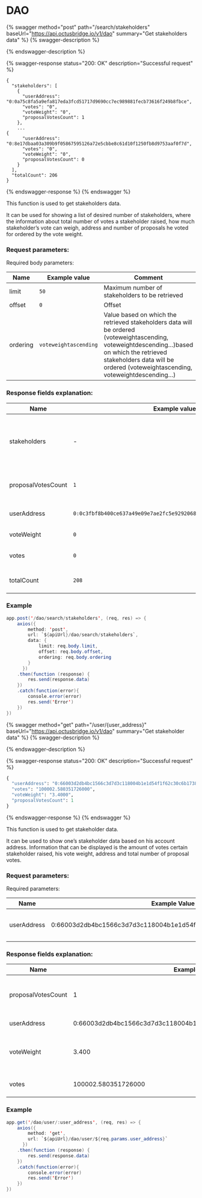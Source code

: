 # DAO

{% swagger method="post" path="/search/stakeholders" baseUrl="https://api.octusbridge.io/v1/dao" summary="Get stakeholders data" %}
{% swagger-description %}

{% endswagger-description %}

{% swagger-response status="200: OK" description="Successful request" %}
```
{
  "stakeholders": [
    {
      "userAddress": "0:0a75c8fa5a9efa817eda3fcd51717d9690cc7ec989881fecb73616f249b8fbce",
      "votes": "0",
      "voteWeight": "0",
      "proposalVotesCount": 1
    },
    ...
{
      "userAddress": "0:8e17dbaa03a309b9f05867595126a72e5cbbe8c61d10f1250fb8d9753aaf0f7d",
      "votes": "0",
      "voteWeight": "0",
      "proposalVotesCount": 0
    }
  ],
  "totalCount": 206
}
```
{% endswagger-response %}
{% endswagger %}

This function is used to get stakeholders data.

It can be used for showing a list of desired number of stakeholders, where the information about total number of votes a stakeholder raised, how much stakeholder’s vote can weigh, address and number of proposals he voted for ordered by the vote weight.

### Request parameters:

Required body parameters:

| Name     | Example value         | Comment                                                                                                                                                                                                                      |
| -------- | --------------------- | ---------------------------------------------------------------------------------------------------------------------------------------------------------------------------------------------------------------------------- |
| limit    | `50`                  | Maximum number of stakeholders to be retrieved                                                                                                                                                                               |
| offset   | `0`                   | Offset                                                                                                                                                                                                                       |
| ordering | `voteweightascending` | Value based on which the retrieved stakeholders data will be ordered (voteweightascending, voteweightdescending…)based on which the retrieved stakeholders data will be ordered (voteweightascending, voteweightdescending…) |

### Response fields explanation:



| Name               | Example value                                                        | Comment                                                          |
| ------------------ | -------------------------------------------------------------------- | ---------------------------------------------------------------- |
| stakeholders       | -                                                                    | List of stakeholders data determined by the limit body parameter |
| proposalVotesCount | `1`                                                                  | Amount of proposals stakeholder raised a vote                    |
| userAddress        | `0:0c3fbf8b400ce637a49e09e7ae2fc5e92920680b1d10f4cd6956c7aebde93903` | Address of the stakeholder                                       |
| voteWeight         | `0`                                                                  | Amount per vote                                                  |
| votes              | `0`                                                                  | Total amount of votes raised                                     |
| totalCount         | `208`                                                                | Total number of stakeholders                                     |

### Example

```java
app.post('/dao/search/stakeholders', (req, res) => {
    axios({
        method: 'post',
        url: `${apiUrl}/dao/search/stakeholders`,
        data: {
            limit: req.body.limit,
            offset: req.body.offset,
            ordering: req.body.ordering
        }
      })
    .then(function (response) {
        res.send(response.data)
    })
    .catch(function(error){
        console.error(error)
        res.send('Error')
    })
})

```

{% swagger method="get" path="/user/{user_address}" baseUrl="https://api.octusbridge.io/v1/dao" summary="Get stakeholder data" %}
{% swagger-description %}

{% endswagger-description %}

{% swagger-response status="200: OK" description="Successful request" %}
```python
{
  "userAddress": "0:66003d2db4bc1566c3d7d3c118004b1e1d54f1f62c30c6b173845db3aa459f07",
  "votes": "100002.580351726000",
  "voteWeight": "3.4000",
  "proposalVotesCount": 1
}
```
{% endswagger-response %}
{% endswagger %}

This function is used to get stakeholder data.

It can be used to show one’s stakeholder data based on his account address. Information that can be displayed is the amount of votes certain stakeholder raised, his vote weight, address and total number of proposal votes.

### Request parameters:

Required parameters:

| Name        | Example Value                                                      | Comment                       |
| ----------- | ------------------------------------------------------------------ | ----------------------------- |
| userAddress | 0:66003d2db4bc1566c3d7d3c118004b1e1d54f1f62c30c6b173845db3aa459f07 | Address of particular account |

### Response fields explanation:



| Name               | Example value                                                      | Comment                                        |
| ------------------ | ------------------------------------------------------------------ | ---------------------------------------------- |
| proposalVotesCount | 1                                                                  | Amount of proposals stakeholder raised a vote  |
| userAddress        | 0:66003d2db4bc1566c3d7d3c118004b1e1d54f1f62c30c6b173845db3aa459f07 | Address of the user                            |
| voteWeight         | 3.400                                                              | Amount representing the vote weight (per vote) |
| votes              | 100002.580351726000                                                | Total amount of votes raised                   |

### Example

```java
app.get('/dao/user/:user_address', (req, res) => {
    axios({
        method: 'get',
        url: `${apiUrl}/dao/user/${req.params.user_address}`
      })
    .then(function (response) {
        res.send(response.data)
    })
    .catch(function(error){
        console.error(error)
        res.send('Error')
    })
})
```

